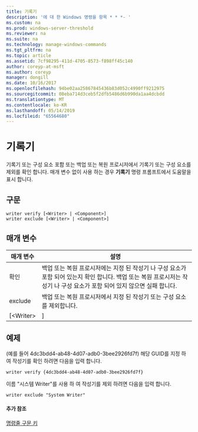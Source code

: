 ```yaml
---
title: 기록기
description: '에 대 한 Windows 명령을 항목 * * *- '
ms.custom: na
ms.prod: windows-server-threshold
ms.reviewer: na
ms.suite: na
ms.technology: manage-windows-commands
ms.tgt_pltfrm: na
ms.topic: article
ms.assetid: 7cf98295-411d-4705-8573-f898ff45c140
author: coreyp-at-msft
ms.author: coreyp
manager: dongill
ms.date: 10/16/2017
ms.openlocfilehash: 94be02aa25867845436b83d052c4990ff9212975
ms.sourcegitcommit: 08eba714d3ceb5f2dfb5486d6b990da1aa4dcbdd
ms.translationtype: MT
ms.contentlocale: ko-KR
ms.lasthandoff: 05/14/2019
ms.locfileid: "65564680"
---
```

# <a name="writer"></a>기록기



기록기 또는 구성 요소 포함 또는 백업 또는 복원 프로시저에서 기록기 또는 구성 요소를 제외를 확인 합니다. 매개 변수 없이 사용 하는 경우 **기록기** 명령 프롬프트에서 도움말을 표시 합니다.

## <a name="syntax"></a>구문

```
writer verify [<Writer> | <Component>]
writer exclude [<Writer> | <Component>]
```

## <a name="parameters"></a>매개 변수

|매개 변수|설명|
|---------|-----------|
|확인|백업 또는 복원 프로시저에는 지정 된 작성기 나 구성 요소가 포함 되어 있는지 확인 합니다. 백업 또는 복원 프로시저는 작성기 나 구성 요소가 포함 되어 있지 않으면 실패 합니다.|
|exclude|백업 또는 복원 프로시저에서 지정 된 작성기 또는 구성 요소를 제외합니다.|
|[\<Writer> | <Component>]|기록기 또는 구성 요소 확인 하거나 제외할 수를 지정 합니다. GUID 기록기에 의해 또는 예를 들어 "시스템 Writer." 기록기 이름별 기록기를 지정 합니다.|

## <a name="BKMK_examples"></a>예제

(예를 들어 4dc3bdd4-ab48-4d07-adb0-3bee2926fd7f) 해당 GUID를 지정 하 여 작성기를 확인 하려면 다음을 입력 합니다.
```
writer verify {4dc3bdd4-ab48-4d07-adb0-3bee2926fd7f}
```
이름 "시스템 Writer"를 사용 하 여 작성기를 제외 하려면 다음을 입력 합니다.
```
writer exclude "System Writer"
```

#### <a name="additional-references"></a>추가 참조

[명령줄 구문 키](command-line-syntax-key.md)